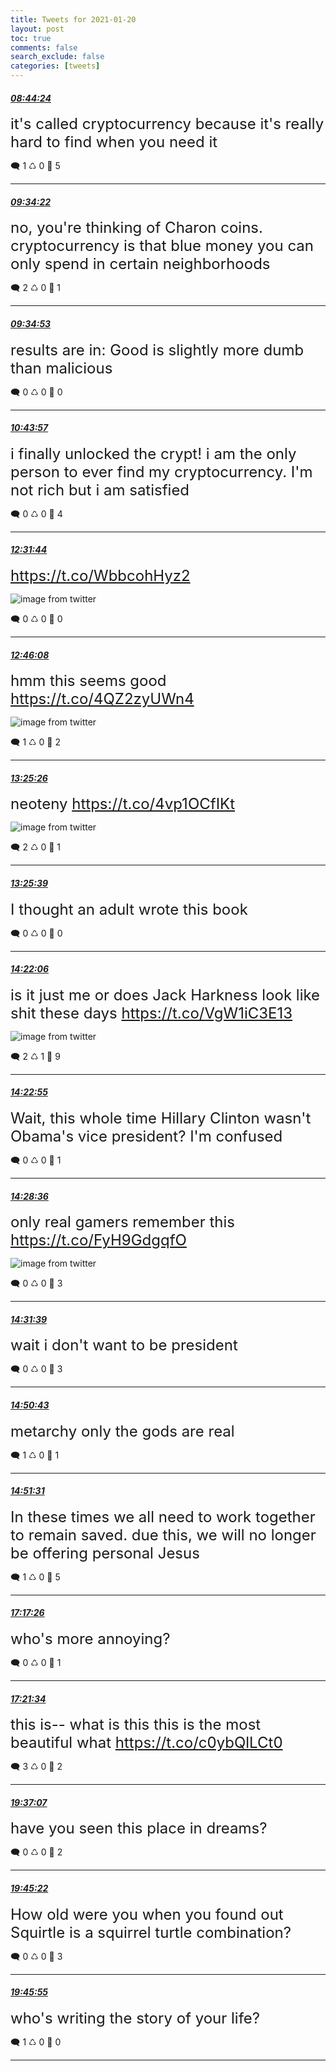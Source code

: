 ```yaml
---
title: Tweets for 2021-01-20
layout: post
toc: true
comments: false
search_exclude: false
categories: [tweets]
---
```



#### <a href = "https://twitter.com/deepfates/status/1351918509362614273">*08:44:24*</a>

<font size="5">it's called cryptocurrency because it's really hard to find when you need it</font>



🗨️ 1 ♺ 0 🤍  5   

---
    
#### <a href = "https://twitter.com/deepfates/status/1351931083881807872">*09:34:22*</a>

<font size="5">no, you're thinking of Charon coins. cryptocurrency is that blue money you can only spend in certain neighborhoods</font>



🗨️ 2 ♺ 0 🤍  1   

---
    
#### <a href = "https://twitter.com/deepfates/status/1351931212596563972">*09:34:53*</a>

<font size="5">results are in: Good is slightly more dumb than malicious</font>



🗨️ 0 ♺ 0 🤍  0   

---
    
#### <a href = "https://twitter.com/deepfates/status/1351948593905635331">*10:43:57*</a>

<font size="5">i finally unlocked the crypt! i am the only person to ever find my cryptocurrency. I'm not rich but i am satisfied</font>



🗨️ 0 ♺ 0 🤍  4   

---
    
#### <a href = "https://twitter.com/deepfates/status/1351975719123894272">*12:31:44*</a>

<font size="5"> https://t.co/WbbcohHyz2</font>

![image from twitter](/fastpages//images/EsMuwHYU0AA7Ezs.jpg)


🗨️ 0 ♺ 0 🤍  0   

---
    
#### <a href = "https://twitter.com/deepfates/status/1351979341287092224">*12:46:08*</a>

<font size="5">hmm this seems good  https://t.co/4QZ2zyUWn4</font>

![image from twitter](/fastpages//images/EsMyCt6VgAAoMPz.jpg)


🗨️ 1 ♺ 0 🤍  2   

---
    
#### <a href = "https://twitter.com/deepfates/status/1351989234333147141">*13:25:26*</a>

<font size="5">neoteny  https://t.co/4vp1OCfIKt</font>

![image from twitter](/fastpages//images/EsM7CebVkAE3VX7.jpg)


🗨️ 2 ♺ 0 🤍  1   

---
    
#### <a href = "https://twitter.com/deepfates/status/1351989287269482496">*13:25:39*</a>

<font size="5">I thought an adult wrote this book</font>



🗨️ 0 ♺ 0 🤍  0   

---
    
#### <a href = "https://twitter.com/deepfates/status/1352003493955977216">*14:22:06*</a>

<font size="5">is it just me or does Jack Harkness look like shit these days  https://t.co/VgW1iC3E13</font>

![image from twitter](/fastpages//images/EsNIArlUcAIpdVA.jpg)


🗨️ 2 ♺ 1 🤍  9   

---
    
#### <a href = "https://twitter.com/deepfates/status/1352003700684800000">*14:22:55*</a>

<font size="5">Wait, this whole time Hillary Clinton wasn't Obama's vice president? I'm confused</font>



🗨️ 0 ♺ 0 🤍  1   

---
    
#### <a href = "https://twitter.com/deepfates/status/1352005127259865088">*14:28:36*</a>

<font size="5">only real gamers remember this  https://t.co/FyH9GdgqfO</font>

![image from twitter](/fastpages//images/EsNJfvIUwAAupt0.jpg)


🗨️ 0 ♺ 0 🤍  3   

---
    
#### <a href = "https://twitter.com/deepfates/status/1352005896990121985">*14:31:39*</a>

<font size="5">wait i don't want to be president</font>



🗨️ 0 ♺ 0 🤍  3   

---
    
#### <a href = "https://twitter.com/deepfates/status/1352010695211012096">*14:50:43*</a>

<font size="5">metarchy  only the gods are real</font>



🗨️ 1 ♺ 0 🤍  1   

---
    
#### <a href = "https://twitter.com/deepfates/status/1352010894549553153">*14:51:31*</a>

<font size="5">In these times we all need to work together to remain saved.   due this, we will no longer be offering personal Jesus</font>



🗨️ 1 ♺ 0 🤍  5   

---
    
#### <a href = "https://twitter.com/deepfates/status/1352047615660081157">*17:17:26*</a>

<font size="5">who's more annoying?</font>



🗨️ 0 ♺ 0 🤍  1   

---
    
#### <a href = "https://twitter.com/deepfates/status/1352048658036867073">*17:21:34*</a>

<font size="5">this is-- what is this  this is the most beautiful  what  https://t.co/c0ybQlLCt0</font>



🗨️ 3 ♺ 0 🤍  2   

---
    
#### <a href = "https://twitter.com/deepfates/status/1352082771976458242">*19:37:07*</a>

<font size="5">have you seen this place in dreams?</font>



🗨️ 0 ♺ 0 🤍  2   

---
    
#### <a href = "https://twitter.com/deepfates/status/1352084848123420673">*19:45:22*</a>

<font size="5">How old were you when you found out Squirtle is a squirrel turtle combination?</font>



🗨️ 0 ♺ 0 🤍  3   

---
    
#### <a href = "https://twitter.com/deepfates/status/1352084984861925378">*19:45:55*</a>

<font size="5">who's writing the story of your life?</font>



🗨️ 1 ♺ 0 🤍  0   

---
    
            
